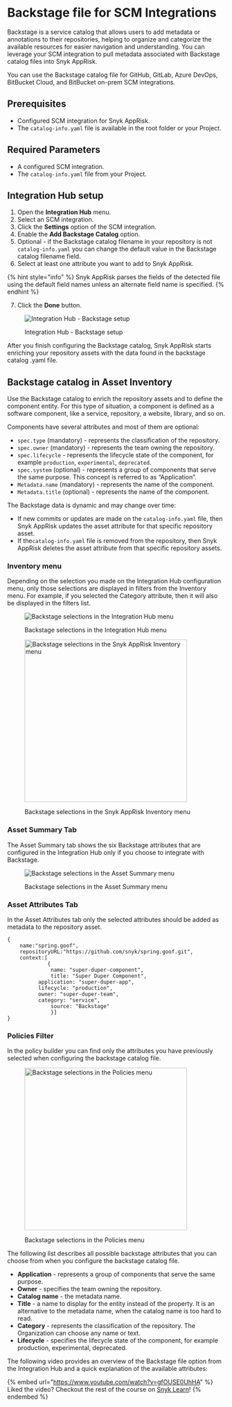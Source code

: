 # Backstage file for SCM Integrations

Backstage is a service catalog that allows users to add metadata or annotations to their repositories, helping to organize and categorize the available resources for easier navigation and understanding. You can leverage your SCM integration to pull metadata associated with Backstage catalog files into Snyk AppRisk.

You can use the Backstage catalog file for GitHub, GitLab, Azure DevOps, BitBucket Cloud, and BitBucket on-prem SCM integrations.

## Prerequisites

* Configured SCM integration for Snyk AppRisk.
* The `catalog-info.yaml` file is available in the root folder or your Project.&#x20;

## Required Parameters

* A configured SCM integration.&#x20;
* The `catalog-info.yaml` file from your Project.

## Integration Hub setup

1. Open the **Integration Hub** menu.&#x20;
2. Select an SCM integration.&#x20;
3. Click the **Settings** option of the SCM integration.&#x20;
4. Enable the **Add Backstage Catalog** option.
5. Optional - if the Backstage catalog filename in your repository is not `catalog-info.yaml` you can change the default value in the Backstage catalog filename field.
6. Select at least one attribute you want to add to Snyk AppRisk.

{% hint style="info" %}
Snyk AppRisk parses the fields of the detected file using the default field names unless an alternate field name is specified.
{% endhint %}

7. Click the **Done** button.

<figure><img src="../../../.gitbook/assets/image (1) (12) (1).png" alt="Integration Hub - Backstage setup"><figcaption><p>Integration Hub - Backstage setup</p></figcaption></figure>

After you finish configuring the Backstage catalog, Snyk AppRisk starts enriching your repository assets with the data found in the backstage catalog .yaml file.

## Backstage catalog in Asset Inventory

Use the Backstage catalog to enrich the repository assets and to define the component entity. For this type of situation, a component is defined as a software component, like a service, repository, a website, library, and so on.&#x20;

Components have several attributes and most of them are optional:

* `spec.type` (mandatory) - represents the classification of the repository.&#x20;
* `spec.owner` (mandatory) - represents the team owning the repository.
* `spec.lifecycle` - represents the lifecycle state of the component, for example `production`, `experimental`, `deprecated`.
* `spec.system` (optional) - represents a group of components that serve the same purpose. This concept is referred to as “Application”.
* `Metadata.name` (mandatory) - represents the name of the component.
* `Metadata.title` (optional) - represents the name of the component.

The Backstage data is dynamic and may change over time:

* If new commits or updates are made on the `catalog-info.yaml` file, then Snyk AppRisk updates the asset attribute for that specific repository asset.
* If the`catalog-info.yaml` file is removed from the repository, then Snyk AppRisk deletes the asset attribute from that specific repository assets.

### Inventory menu

Depending on the selection you made on the Integration Hub configuration menu, only those selections are displayed in filters from the Inventory menu. For example, if you selected the Category attribute, then it will also be displayed in the filters list.

<figure><img src="../../../.gitbook/assets/image.png" alt="Backstage selections in the Integration Hub menu"><figcaption><p>Backstage selections in the Integration Hub menu</p></figcaption></figure>

<figure><img src="../../../.gitbook/assets/image (367).png" alt="Backstage selections in the Snyk AppRisk Inventory menu" width="375"><figcaption><p>Backstage selections in the Snyk AppRisk Inventory menu</p></figcaption></figure>

### Asset Summary Tab

The Asset Summary tab shows the six Backstage attributes that are configured in the Integration Hub only if you choose to integrate with Backstage.

<figure><img src="../../../.gitbook/assets/image (368).png" alt="Backstage selections in the Asset Summary menu"><figcaption><p>Backstage selections in the Asset Summary menu</p></figcaption></figure>

### Asset Attributes Tab

In the Asset Attributes tab only the selected attributes should be added as metadata to the repository asset.

```
{
    name:"spring.goof",
    repositoryURL:"https://github.com/snyk/spring.goof.git",
    context:[
             {
              name: "super-duper-component",
              title: "Super Duper Component",
	      application: "super-duper-app",
	      lifecycle: "production",
	      owner: "super-duper-team",
	      category: "service",
              source: "Backstage"
              }]
}
```

### Policies Filter

In the policy builder you can find only the attributes you have previously selected when configuring the backstage catalog file.&#x20;

<figure><img src="../../../.gitbook/assets/image (369).png" alt="Backstage selections in the Policies menu" width="375"><figcaption><p>Backstage selections in the Policies menu</p></figcaption></figure>

The following list describes all possible backstage attributes that you can choose from when you configure the backstage catalog file.&#x20;

* **Application** - represents a group of components that serve the same purpose.&#x20;
* **Owner** - specifies the team owning the repository.
* **Catalog name** - the metadata name.
* **Title** - a name to display for the entity instead of the property. It is an alternative to the metadata name, when the catalog name is too hard to read.
* **Category** - represents the classification of the repository. The Organization can choose any name or text.
* **Lifecycle** - specifies the lifecycle state of the component, for example production, experimental, deprecated.

The following video provides an overview of the Backstage file option from the Integration Hub and a quick explanation of the available attributes:

{% embed url="https://www.youtube.com/watch?v=gfOUSE0UhHA" %}
Liked the video? Checkout the rest of the course on [Snyk Learn](https://learn.snyk.io/catalog/?type=product-training\&topics=AppRisk)!
{% endembed %}
